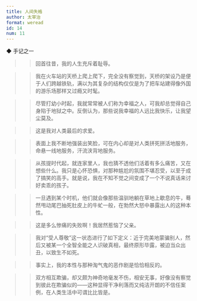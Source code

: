 ```yaml
---
title: 人间失格
author: 太宰治
format: weread
id: 14
num: 11
---
```


◆ 手记之一

>> 回首往昔，我的人生充斥着耻辱。

>> 我在火车站的天桥上爬上爬下，完全没有察觉到，天桥的架设乃是便于人们跨越铁轨，满以为其复杂的结构仅仅是为了把车站建得像外国的游乐场那样又过瘾又时髦。

>> 尽管打幼小时起，我就常常被人们称为幸福之人，可我却总觉得自己身陷于地狱之中。反倒认为，那些说我幸福的人远比我快乐，让我望尘莫及。

>> 这是我对人类最后的求爱。

>> 表面上我不断地强装出笑脸，可在内心却是对人类拼死拼活地服务，命悬一线地服务，汗流浃背地服务。

>> 从孩提时代起，就连家里人，我也猜不透他们活着有多么痛苦，又在想些什么。我只是心怀恐惧，对那种尴尬的氛围不堪忍受，以至于成了搞笑的高手。就是说，我在不知不觉之间变成了一个不说真话来讨好卖乖的孩子。

>> 一旦遇到某个时机，他们就会像那些温驯地躺在草地上歇息的牛，蓦然甩动尾巴抽死肚皮上的牛虻一般，在勃然大怒中暴露出人的这种本性。

>> 这是多么惨痛的失败啊！我居然惹恼了父亲。

>> 我对“受人尊敬”这一状态进行了如下定义：近于完美地蒙骗别人，然后又被某一个全智全能之人识破真相，最终原形毕露，被迫当众出丑，以致生不如死。

>> 事实上，我的本性与那种淘气鬼的恶作剧是恰恰相反的。

>> 双方相互欺骗，却又颇为神奇地毫发不伤，相安无事，好像没有察觉到彼此在欺骗似的——这种显得干净利落而又纯洁开朗的不信任案例，在人类生活中可谓比比皆是。


